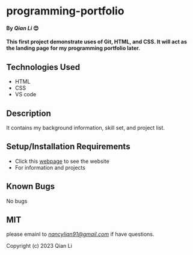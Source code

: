 # programming-portfolio

#### By _Qian Li_ 😊

#### This first project demonstrate uses of Git, HTML, and CSS. It will act as the landing page for my programming portfolio later.

## Technologies Used

* HTML
* CSS
* VS code

## Description

It contains my background information, skill set, and project list.

## Setup/Installation Requirements

* Click this [webpage](https://nancyliqn91.github.io/programming-portfolio) to see the website
* For information and projects

## Known Bugs

No bugs 

## MIT

please emainl to *<nancyliqn91@gmail.com>* if have questions.

Copyright (c) 2023 Qian Li